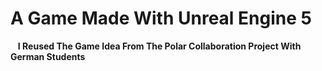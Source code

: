 # A Game Made With Unreal Engine 5

$~~$
 **I Reused The Game Idea From The Polar Collaboration Project With German Students**
 
